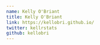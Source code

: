 ```yaml
---
name: Kelly O'Briant
title: Kelly O'Briant
link: https://kellobri.github.io/
twitter: kellrstats
github: kellobri
---
```

